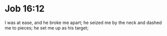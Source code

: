 # Job 16:12

I was at ease, and he broke me apart; he seized me by the neck and dashed me to pieces; he set me up as his target;

